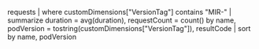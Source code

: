 requests
| where customDimensions["VersionTag"] contains "MIR-"
| summarize duration = avg(duration), requestCount = count() by name, podVersion = tostring(customDimensions["VersionTag"]), resultCode 
| sort by name, podVersion